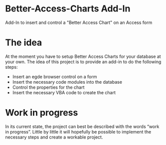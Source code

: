 # Better-Access-Charts Add-In
Add-In to insert and control a "Better Access Chart" on an Access form
# The idea
At the moment you have to setup Better Access Charts for your database at your own. The idea of this project is to provide an add-in to do the following steps:
- Insert an egde browser control on a form
- Insert the necessary code modules into the database
- Control the properties for the chart
- Insert the necessary VBA code to create the chart
# Work in progress
In its current state, the project can best be described with the words “work in progress”. Little by little it will hopefully be possible to implement the necessary steps and create a workable project.

